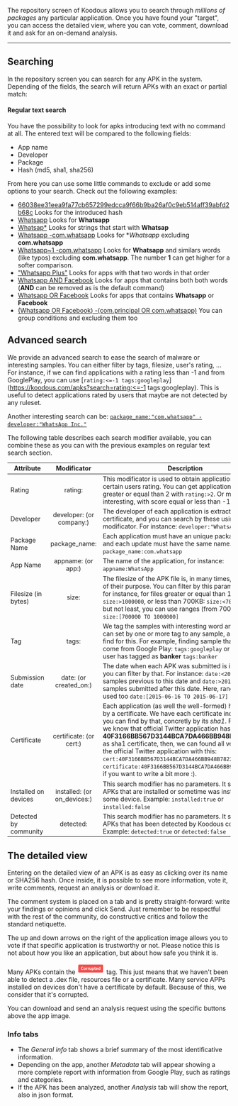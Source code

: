 The repository screen of Koodous allows you to search through _millions of packages_ any particular application. Once you have found your "target", you can access the detailed view, where you can vote, comment, download it and ask for an on-demand analysis. 

***

## Searching

In the repository screen you can search for any APK in the system. Depending of the fields, the search will return APKs with an exact or partial match:

#### Regular text search

You have the possibility to look for apks introducing text with no command at all. The entered text will be compared to the following fields:

- App name
- Developer
- Package
- Hash (md5, sha1, sha256)

From here you can use some little commands to exclude or add some options to your search. Check out the following examples:

- [66038ee31eea9fa77cb657299edcca9f66b9ba26af0c9eb514aff39abfd2b68c](https://koodous.com/apks?search=66038ee31eea9fa77cb657299edcca9f66b9ba26af0c9eb514aff39abfd2b68c) Looks for the introduced hash
- [Whatsapp](https://koodous.com/apks?search=Whatsapp) Looks for **Whatsapp**
- [Whatsap*](https://koodous.com/apks?search=Whatsap*) Looks for strings that start with **Whatsap**
- [Whatsapp -com.whatsapp](https://koodous.com/apks?search=Whatsapp%20-com.whatsapp) Looks for **Whatsapp* excluding **com.whatsapp**
- [Whatsapp~1 -com.whatsapp](https://koodous.com/apks?search=Whatsapp~1%20-com.whatsapp) Looks for **Whatsapp** and similars words (like typos) excluding **com.whatsapp**. The number **1** can get higher for a softer comparison.
- ["Whatsapp Plus"](https://koodous.com/apks?search="Whatsapp%20Plus") Looks for apps with that two words in that order
- [Whatsapp AND Facebook](https://koodous.com/apks?search=Whatsapp%20AND%20Facebook) Looks for apps that contains both both words (**AND** can be removed as is the default command)
- [Whatsapp OR Facebook](https://koodous.com/apks?search=Whatsapp%20OR%20Facebook) Looks for apps that contains **Whatsapp** or **Facebook**
- [(Whatsapp OR Facebook) -(com.principal OR com.whatsapp)](https://koodous.com/apks?search=(Whatsapp%20OR%20Facebook)%20-(com.principal%20OR%20com.whatsapp)) You can group conditions and excluding them too

## Advanced search

We provide an advanced search to ease the search of malware or interesting samples. You can either filter by tags, filesize, user's rating, ... For instance, if we can find applications with a rating less than -1 and from GooglePlay, you can use [```rating:<=-1 tags:googleplay```](https://koodous.com/apks?search=rating:<=-1 tags:googleplay). This is useful to detect applications rated by users that maybe are not detected by any ruleset.

Another interesting search can be: [```package_name:"com.whatsapp" -developer:"WhatsApp Inc."```](https://koodous.com/apks?search=package_name:"com.whatsapp"%20-developer:"WhatsApp%20Inc.")

The following table describes each search modifier available, you can combine these as you can with the previous examples on regular text search section.

| Attribute | Modificator | Description |
| ------------- |:-------------:| ----- |
| Rating | rating: | This modificator is used to obtain application with certain users rating. You can get applications with score greater or equal than 2 with ```rating:>2```. Or more interesting, with score equal or less than -1 ```rating:>=-1``` |
| Developer | developer: (or company:) | The developer of each application is extracted from the certificate, and you can search by these using this modificator. For instance: ```developer:"WhatsApp Inc."``` |
| Package Name | package_name: | Each application must have an unique package name, and each update must have the same name. Example: ```package_name:com.whatsapp``` |
| App Name | appname: (or app:) | The name of the application, for instance: ```appname:WhatsApp``` |
| Filesize (in bytes) | size: | The filesize of the APK file is, in many times, an indicator of their purpose. You can filter by this parameter with, for instance, for files greater or equal than 1MB: ```size:>1000000```, or less than 700KB: ```size:<700000```. Last but not least, you can use ranges (from 700kb to 1MB) ```size:[700000 TO 1000000]``` |
| Tag | tags: | We tag the samples with interesting word and each user can set by one or more tag to any sample, and you can find for this. For example, finding sample that we know come from Google Play: ```tags:googleplay``` or that any user has tagged as **banker** ```tags:banker``` |
| Submission date | date: (or created_on:) | The date when each APK was submitted is indexed and you can filter by that. For instance: ```date:<2015-06-16``` for samples previous to this date and ```date:>2015-06-16``` for samples submitted after this date. Here, ranges can be used too ```date:[2015-06-16 TO 2015-06-17]```
| Certificate | certificate: (or cert:) | Each application (as well the well-formed) has signed by a certificate. We have each certificate indexed and you can find by that, concretly by its *sha1*. For instance, we know that official Twitter application has **40F3166BB567D3144BCA7DA466BB948B782270EA** as sha1 certificate, then, we can found all versions of the official Twitter application with this: ```cert:40F3166BB567D3144BCA7DA466BB948B782270EA``` or ```certificate:40F3166BB567D3144BCA7DA466BB948B782270EA``` if you want to write a bit more :).|
| Installed on devices | installed: (or on_devices:) | This search modifier has no parameters. It search only APKs that are installed or sometime was installed in some device. Example: ```installed:true``` or ```installed:false``` |
| Detected by community | detected: | This search modifier has no parameters. It search only APKs that has been detected by Koodous community. Example: ```detected:true``` or ```detected:false``` |


## The detailed view

Entering on the detailed view of an APK is as easy as clicking over its name or SHA256 hash. Once inside, it is possible to see more information, vote it, write comments, request an analysis or download it.

The comment system is placed on a tab and is pretty straight-forward: write your findings or opinions and click Send. Just remember to be respectful with the rest of the community, do constructive critics and follow the standard netiquette. 

The up and down arrows on the right of the application image allows you to vote if that specific application is trustworthy or not. Please notice this is not about how you like an application, but about how safe you think it is. 

Many APKs contain the ![Corrupted](../img/corrupted-tag.png) tag.  This just means that we haven't been able to detect a .dex file, resources file or a certificate. Many service APPs installed on devices don't have a certificate by default. Because of this, we consider that it's corrupted. 

You can download and send an analysis request using the specific buttons above the app image. 

### Info tabs

* The _General info_ tab shows a brief summary of the most identificative information. 
* Depending on the app, another _Metadata_ tab will appear showing a more complete report with information from Google Play, such as ratings and categories. 
* If the APK has been analyzed, another _Analysis_ tab will show the report, also in json format. 


